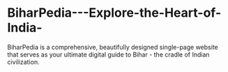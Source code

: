# BiharPedia---Explore-the-Heart-of-India-
BiharPedia is a comprehensive, beautifully designed single-page website that serves as your ultimate digital guide to Bihar - the cradle of Indian civilization.
